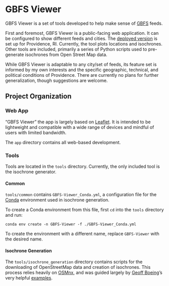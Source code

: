 # GBFS Viewer

GBFS Viewer is a set of tools developed to help make sense of [GBFS](https://github.com/NABSA/gbfs) feeds.

First and foremost, GBFS Viewer is a public-facing web application. It can be configured to show different feeds and cities. The [deployed version](https://chris-sarli.github.io/GBFS-Viewer/) is set up for Providence, RI. Currently, the tool plots locations and isochrones. Other tools are included, primarily a series of Python scripts used to pre-generate isochrones from Open Street Map data.

While GBFS Viewer is adaptable to any city/set of feeds, its feature set is informed by my own interests and the specific geographic, technical, and political conditions of Providence. There are currently no plans for further generalization, though suggestions are welcome.

## Project Organization

### Web App

“GBFS Viewer” the app is largely based on [Leaflet](https://leafletjs.com). It is intended to be lightweight and compatible with a wide range of devices and mindful of users with limited bandwidth.

The `app` directory contains all web-based development.

### Tools

Tools are located in the `tools` directory. Currently, the only included tool is the isochrone generator.

#### Common

`tools/common` contains `GBFS-Viewer_Conda.yml`, a configuration file for the [Conda](https://docs.conda.io/en/latest/) environment used in isochrone generation.

To create a Conda environment from this file, first `cd` into the `tools` directory and run:

```conda env create -n GBFS-Viewer -f ./GBFS-Viewer_Conda.yml```

To create the environment with a different name, replace `GBFS-Viewer` with the desired name.

#### Isochrone Generation

The `tools/isochrone_generation` directory contains scripts for the downloading of OpenStreetMap data and creation of isochrones. This process relies heavily on [OSMnx](https://github.com/gboeing/osmnx), and was guided largely by [Geoff Boeing](https://geoffboeing.com)’s very helpful [examples](https://github.com/gboeing/osmnx-examples/blob/master/notebooks/13-isolines-isochrones.ipynb).